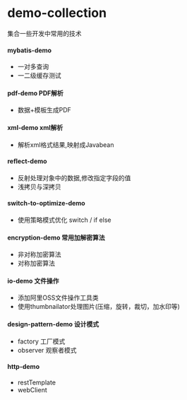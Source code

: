 # demo-collection
集合一些开发中常用的技术

#### mybatis-demo
- 一对多查询
- 一二级缓存测试

#### pdf-demo PDF解析
- 数据+模板生成PDF

#### xml-demo xml解析
- 解析xml格式结果,映射成Javabean

#### reflect-demo
- 反射处理对象中的数据,修改指定字段的值
- 浅拷贝与深拷贝

#### switch-to-optimize-demo
- 使用策略模式优化 switch / if else

#### encryption-demo 常用加解密算法
- 非对称加密算法
- 对称加密算法

#### io-demo 文件操作
- 添加阿里OSS文件操作工具类
- 使用thumbnailator处理图片(压缩，旋转，裁切，加水印等)

#### design-pattern-demo 设计模式
- factory 工厂模式
- observer 观察者模式

#### http-demo
- restTemplate
- webClient

